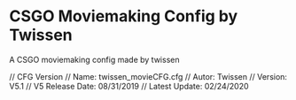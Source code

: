 # CSGO Moviemaking Config by Twissen
 A CSGO moviemaking config made by twissen

// CFG Version
// Name: twissen_movieCFG.cfg
// Autor: Twissen
// Version: V5.1
// V5 Release Date: 08/31/2019
// Latest Update: 02/24/2020
